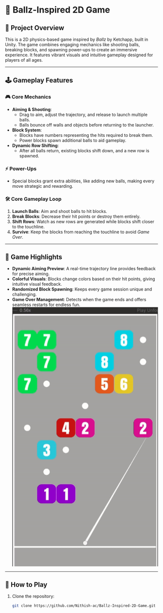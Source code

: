 # 🎯 **Ballz-Inspired 2D Game**  

## 🚀 **Project Overview**  
This is a 2D physics-based game inspired by *Ballz* by Ketchapp, built in Unity. The game combines engaging mechanics like shooting balls, breaking blocks, and spawning power-ups to create an immersive experience. It features vibrant visuals and intuitive gameplay designed for players of all ages.  

---

## 🕹️ **Gameplay Features**
### 🎮 **Core Mechanics**
- **Aiming & Shooting**: 
  - Drag to aim, adjust the trajectory, and release to launch multiple balls.
  - Balls bounce off walls and objects before returning to the launcher.
- **Block System**:
  - Blocks have numbers representing the hits required to break them.
  - Power blocks spawn additional balls to aid gameplay.  
- **Dynamic Row Shifting**:
  - After all balls return, existing blocks shift down, and a new row is spawned.

### ⚡ **Power-Ups**
- Special blocks grant extra abilities, like adding new balls, making every move strategic and rewarding.

### 🛠️ **Core Gameplay Loop**
1. **Launch Balls**: Aim and shoot balls to hit blocks.
2. **Break Blocks**: Decrease their hit points or destroy them entirely.
3. **Shift Rows**: Watch as new rows are generated while blocks shift closer to the touchline.
4. **Survive**: Keep the blocks from reaching the touchline to avoid *Game Over*.  

---

## 🎨 **Game Highlights**
- **Dynamic Aiming Preview**: A real-time trajectory line provides feedback for precise aiming.  
- **Colorful Visuals**: Blocks change colors based on their hit points, giving intuitive visual feedback.  
- **Randomized Block Spawning**: Keeps every game session unique and challenging.  
- **Game Over Management**: Detects when the game ends and offers seamless restarts for endless fun.  
![Gameplay GIF](https://github.com/Nithish-ac/Ballz-Inspired-2D-Game/blob/main/BallzGameplay.gif)  
---

## 🔧 **How to Play**
1. Clone the repository:
   ```bash
   git clone https://github.com/Nithish-ac/Ballz-Inspired-2D-Game.git
